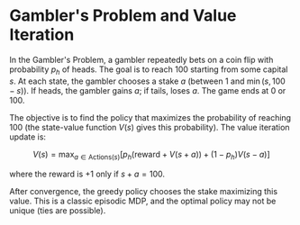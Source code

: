 # **Gambler's Problem and Value Iteration**

In the Gambler's Problem, a gambler repeatedly bets on a coin flip with probability $p_h$ of heads. The goal is to reach 100 starting from some capital $s$. At each state, the gambler chooses a stake $a$ (between $1$ and $\min(s, 100-s)$). If heads, the gambler gains $a$; if tails, loses $a$. The game ends at $0$ or $100$.

The objective is to find the policy that maximizes the probability of reaching 100 (the state-value function $V(s)$ gives this probability). The value iteration update is:

$$
V(s) = \max_{a \in \text{Actions}(s)} \Big[ p_h (\text{reward} + V(s + a)) + (1-p_h)V(s-a) \Big]
$$

where the reward is $+1$ only if $s + a = 100$.

After convergence, the greedy policy chooses the stake maximizing this value. This is a classic episodic MDP, and the optimal policy may not be unique (ties are possible).
